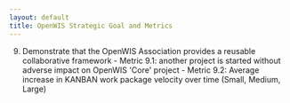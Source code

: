 ```yaml
---
layout: default
title: OpenWIS Strategic Goal and Metrics
---
```


  9. Demonstrate that the OpenWIS Association provides a reusable collaborative framework
    - Metric 9.1: another project is started without adverse impact on OpenWIS 'Core' project
    - Metric 9.2: Average increase in KANBAN work package velocity over time (Small, Medium, Large)
